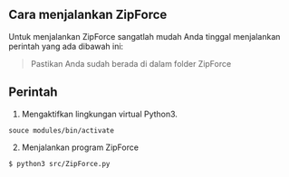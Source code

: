 Cara menjalankan ZipForce
-------------------------

Untuk menjalankan ZipForce sangatlah mudah Anda tinggal menjalankan perintah yang ada dibawah ini:

> Pastikan Anda sudah berada di dalam  folder ZipForce

## Perintah

1. Mengaktifkan lingkungan virtual Python3.

```
souce modules/bin/activate
```

2. Menjalankan program ZipForce

```
$ python3 src/ZipForce.py
```

